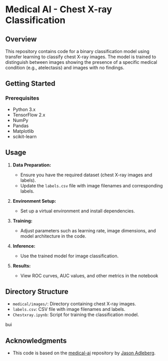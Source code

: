 
# Medical AI - Chest X-ray Classification

## Overview

This repository contains code for a binary classification model using transfer learning to classify chest X-ray images. The model is trained to distinguish between images showing the presence of a specific medical condition (e.g., atelectasis) and images with no findings.

## Getting Started

### Prerequisites

- Python 3.x
- TensorFlow 2.x
- NumPy
- Pandas
- Matplotlib
- scikit-learn


## Usage

1. **Data Preparation:**
   - Ensure you have the required dataset (chest X-ray images and labels).
   - Update the `labels.csv` file with image filenames and corresponding labels.

2. **Environment Setup:**
   - Set up a virtual environment and install dependencies.

3. **Training:**
   - Adjust parameters such as learning rate, image dimensions, and model architecture in the code.


4. **Inference:**
   - Use the trained model for image classification.

5. **Results:**
   - View ROC curves, AUC values, and other metrics in the notebook

## Directory Structure

- `medical/images/`: Directory containing chest X-ray images.
- `labels.csv`: CSV file with image filenames and labels.
- `Chestxray.ipynb`: Script for training the classification model.

bui

## Acknowledgments

- This code is based on the [medical-ai](https://github.com/adleberg/medical-ai) repository by [Jason Adleberg](https://github.com/adleberg).

